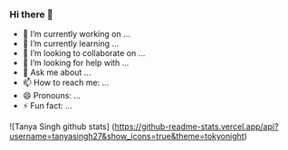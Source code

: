 ### Hi there 👋

<!--
**tanyasingh27/tanyasingh27** is a ✨ _special_ ✨ repository because its `README.md` (this file) appears on your GitHub profile.

Here are some ideas to get you started:

-->

- 🔭 I’m currently working on ...
- 🌱 I’m currently learning ...
- 👯 I’m looking to collaborate on ...
- 🤔 I’m looking for help with ...
- 💬 Ask me about ...
- 📫 How to reach me: ...
- 😄 Pronouns: ...
- ⚡ Fun fact: ...

![Tanya Singh github stats]
(https://github-readme-stats.vercel.app/api?username=tanyasingh27&show_icons=true&theme=tokyonight)
